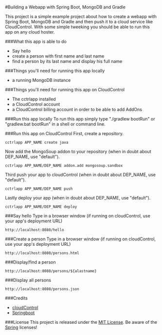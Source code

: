 #Building a Webapp with Spring Boot, MongoDB and Gradle

This project is a simple example project about how to create a webapp with Spring Boot, MongoDB and Gradle and then push it to a cloud service like CloudControl.
With some simple tweeking you should be able to run this app on any cloud hoster.

###What this app is able to do
- Say hello
- create a person with first name and last name
- find a person by its last name and display his full name

###Things you'll need for running this app locally
- a running MongoDB instance

###Things you'll need for running this app on CloudControl
- The cctrlapp installed
- a CloudControl account
- a CloudControl billing account in order to be able to add AddOns

###Run this app locally
To run this app simply type "./gradlew bootRun" or "gradlew.bat bootRun" in a shell or command line.

###Run this app on CloudControl
First, create a repository.
```
cctrlapp APP_NAME create java
```

Now add the MongoSoup addon to your repository (when in doubt about DEP_NAME, use "default").
```
cctrlapp APP_NAME/DEP_NAME addon.add mongosoup.sandbox
```

Third push your app to cloudControl (when in doubt about DEP_NAME, use "default").
```
cctrlapp APP_NAME/DEP_NAME push
```

Lastly deploy your app (when in doubt about DEP_NAME, use "default").
```
cctrlapp APP_NAME/DEP_NAME deploy
```


###Say hello
Type in a browser window (if running on cloudControl, use your app's deployment URL)
```
http://localhost:8080/hello
```

###Create a person
Type in a browser window (if running on cloudControl, use your app's deployment URL)
```
http://localhost:8080/persons.html
```

###Display/find a person
```
http://localhost:8080/persons/${alastname}
```

###Display all persons
```
http://localhost:8080/persons.json
```

###Credits
- [cloudControl](https://www.cloudcontrol.com/dev-center/Quickstart)
- [Springboot](http://projects.spring.io/spring-boot/)

###License
This project is released under the [MIT License](http://choosealicense.com/licenses/mit/). Be aware of the [Spring](https://spring.io/) licenses!